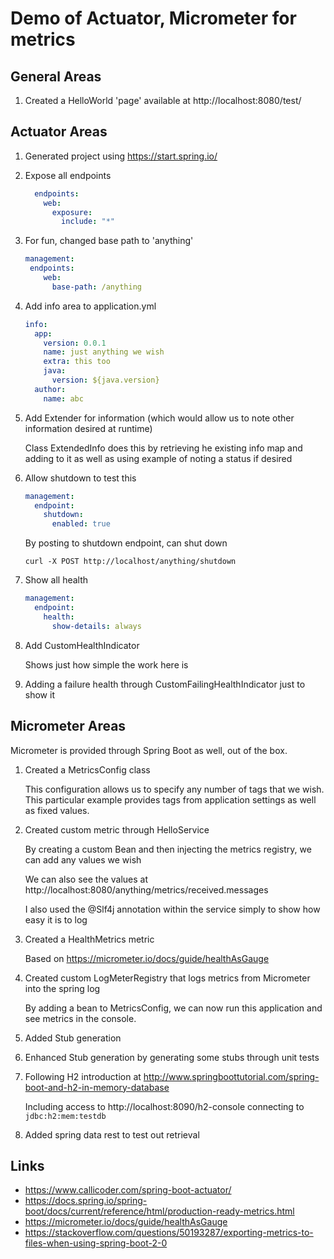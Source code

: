 # Demo of Actuator, Micrometer for metrics

## General Areas

1. Created a HelloWorld 'page' available at http://localhost:8080/test/

## Actuator Areas

1. Generated project using https://start.spring.io/

2. Expose all endpoints
    ```yaml
      endpoints:
        web:
          exposure:
            include: "*"
    ```

3. For fun, changed base path to 'anything'
    ```yaml
    management:
     endpoints:
        web:
          base-path: /anything
    
    ```

4. Add info area to application.yml
   
    ```yaml
    info:
      app:
        version: 0.0.1
        name: just anything we wish
        extra: this too
        java:
          version: ${java.version}
      author:
        name: abc
    ```
5. Add Extender for information (which would allow us to note other information desired at runtime)
   
   Class ExtendedInfo does this by retrieving he existing info map and adding to it as well as
   using example of noting a status if desired
   
6. Allow shutdown to test this
   
    ```yaml
    management:
      endpoint:
        shutdown:
          enabled: true
    ```
    By posting to shutdown endpoint, can shut down
    ```text
    curl -X POST http://localhost/anything/shutdown
    ```
    
7.  Show all health
    ```yaml
    management:
      endpoint:
        health:
          show-details: always
    
    ```

8. Add CustomHealthIndicator
    
   Shows just how simple the work here is

9. Adding a failure health through CustomFailingHealthIndicator just to show it

## Micrometer Areas

Micrometer is provided through Spring Boot as well, out of the box.

1. Created a MetricsConfig class

   This configuration allows us to specify any number of tags that we wish.
   This particular example provides tags from application settings as well as fixed values.
   
2. Created custom metric through HelloService

   By creating a custom Bean and then injecting the metrics registry, we can add any values we wish

   We can also see the values at http://localhost:8080/anything/metrics/received.messages
   
   I also used the @Slf4j annotation within the service simply to show how easy it is to log

3. Created a HealthMetrics metric

   Based on https://micrometer.io/docs/guide/healthAsGauge

4. Created custom LogMeterRegistry that logs metrics from Micrometer into the spring log
   
   By adding a bean to MetricsConfig, we can now run this application
   and see metrics in the console.

5. Added Stub generation

6. Enhanced Stub generation by generating some stubs through unit tests

7. Following H2 introduction at 
   http://www.springboottutorial.com/spring-boot-and-h2-in-memory-database
   
   Including access to http://localhost:8090/h2-console connecting to ```jdbc:h2:mem:testdb```

8. Added spring data rest to test out retrieval

## Links
* https://www.callicoder.com/spring-boot-actuator/
* https://docs.spring.io/spring-boot/docs/current/reference/html/production-ready-metrics.html
* https://micrometer.io/docs/guide/healthAsGauge
* https://stackoverflow.com/questions/50193287/exporting-metrics-to-files-when-using-spring-boot-2-0
